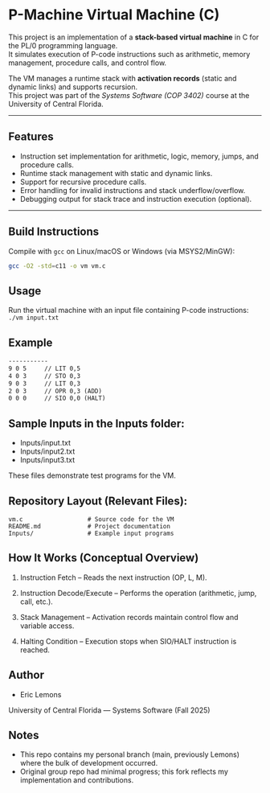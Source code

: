 # P-Machine Virtual Machine (C)

This project is an implementation of a **stack-based virtual machine** in C for the PL/0 programming language.  
It simulates execution of P-code instructions such as arithmetic, memory management, procedure calls, and control flow.

The VM manages a runtime stack with **activation records** (static and dynamic links) and supports recursion.  
This project was part of the *Systems Software (COP 3402)* course at the University of Central Florida.

---

## Features
- Instruction set implementation for arithmetic, logic, memory, jumps, and procedure calls.
- Runtime stack management with static and dynamic links.
- Support for recursive procedure calls.
- Error handling for invalid instructions and stack underflow/overflow.
- Debugging output for stack trace and instruction execution (optional).

---

## Build Instructions
Compile with `gcc` on Linux/macOS or Windows (via MSYS2/MinGW):
```bash
gcc -O2 -std=c11 -o vm vm.c
```


## Usage
Run the virtual machine with an input file containing P-code instructions:
```./vm input.txt```

## Example
```input.txt
-----------
9 0 5     // LIT 0,5
4 0 3     // STO 0,3
9 0 3     // LIT 0,3
2 0 3     // OPR 0,3 (ADD)
0 0 0     // SIO 0,0 (HALT)
```

## Sample Inputs in the Inputs folder:

- Inputs/input.txt
- Inputs/input2.txt
- Inputs/input3.txt

These files demonstrate test programs for the VM.

## Repository Layout (Relevant Files):
```
vm.c                  # Source code for the VM
README.md             # Project documentation
Inputs/               # Example input programs
```
## How It Works (Conceptual Overview)
1. Instruction Fetch – Reads the next instruction (OP, L, M).

2. Instruction Decode/Execute – Performs the operation (arithmetic, jump, call, etc.).

3. Stack Management – Activation records maintain control flow and variable access.

4. Halting Condition – Execution stops when SIO/HALT instruction is reached.

## Author
- Eric Lemons

University of Central Florida — Systems Software (Fall 2025)

## Notes
- This repo contains my personal branch (main, previously Lemons) where the bulk of development occurred.
- Original group repo had minimal progress; this fork reflects my implementation and contributions.